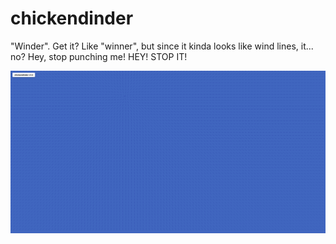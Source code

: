 # chickendinder
"Winder". Get it? Like "winner", but since it kinda looks like wind lines, it... no? Hey, stop punching me! HEY! STOP IT!

![](https://github.com/AdamSzakal/chickendinder/blob/master/winder.png)
